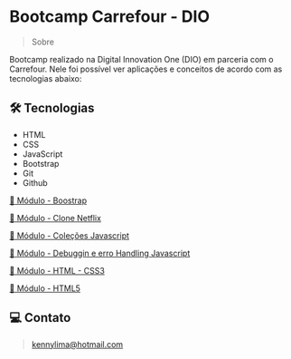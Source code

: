 # Bootcamp Carrefour - DIO

> Sobre

Bootcamp realizado na Digital Innovation One (DIO) em parceria com o Carrefour. Nele foi possível ver aplicações e conceitos de acordo com as tecnologias abaixo:

## 🛠 Tecnologias 
- HTML
- CSS
- JavaScript
- Bootstrap
- Git
- Github

[🔗 Módulo - Boostrap](https://github.com/kennylima/Bootcamp_Carrefour/tree/main/Bootstrap)

[🔗 Módulo - Clone Netflix](https://github.com/kennylima/Bootcamp_Carrefour/tree/main/Clone-netflix)

[🔗 Módulo - Coleções Javascript](https://github.com/kennylima/Bootcamp_Carrefour/tree/main/Cole%C3%A7%C3%B5es%20JS)

[🔗 Módulo - Debuggin e erro Handling Javascript](https://github.com/kennylima/Bootcamp_Carrefour/tree/main/Debuggin%20e%20error%20Handling%20JS)

[🔗 Módulo - HTML - CSS3](https://github.com/kennylima/Bootcamp_Carrefour/tree/main/HTML-CSS3)

[🔗 Módulo - HTML5](https://github.com/kennylima/Bootcamp_Carrefour/tree/main/HTML5)

## 💻 Contato 

 > kennylima@hotmail.com